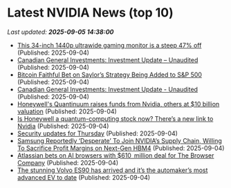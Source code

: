 # Latest NVIDIA News (top 10)
_Last updated: **2025-09-05 14:38:00**_

- [This 34-inch 1440p ultrawide gaming monitor is a steep 47% off](https://www.pcworld.com/article/2898794/this-34-inch-1440p-ultrawide-gaming-monitor-is-a-steep-47-percent-off.html) (Published: 2025-09-04)
- [Canadian General Investments: Investment Update – Unaudited](https://financialpost.com/globe-newswire/canadian-general-investments-investment-update-unaudited-62) (Published: 2025-09-04)
- [Bitcoin Faithful Bet on Saylor’s Strategy Being Added to S&P 500](https://finance.yahoo.com/news/bitcoin-faithful-bet-saylor-strategy-143009749.html) (Published: 2025-09-04)
- [Canadian General Investments: Investment Update - Unaudited](https://www.globenewswire.com/news-release/2025/09/04/3144729/0/en/Canadian-General-Investments-Investment-Update-Unaudited.html) (Published: 2025-09-04)
- [Honeywell's Quantinuum raises funds from Nvidia, others at $10 billion valuation](https://economictimes.indiatimes.com/tech/funding/honeywells-quantinuum-raises-funds-from-nvidia-others-at-10-billion-valuation/articleshow/123701533.cms) (Published: 2025-09-04)
- [Is Honeywell a quantum-computing stock now? There’s a new link to Nvidia](https://biztoc.com/x/f4a78316db449d1f) (Published: 2025-09-04)
- [Security updates for Thursday](https://lwn.net/Articles/1036733/) (Published: 2025-09-04)
- [Samsung Reportedly ‘Desperate’ To Join NVIDIA’s Supply Chain, Willing To Sacrifice Profit Margins on Next-Gen HBM4](https://wccftech.com/samsung-reportedly-desperate-to-join-nvidia-hbm-supply-chain/) (Published: 2025-09-04)
- [Atlassian bets on AI browsers with $610  million deal for The Browser Company](https://www.channelnewsasia.com/business/atlassian-bets-ai-browsers-610-million-deal-browser-company-5333016) (Published: 2025-09-04)
- [The stunning Volvo ES90 has arrived and it’s the automaker’s most advanced EV to date](http://electrek.co/2025/09/04/first-volvo-es90-is-here-most-advanced-ev-to-date/) (Published: 2025-09-04)

